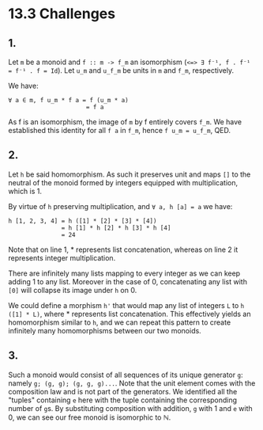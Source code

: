 # 13.3 Challenges

## 1.
Let `m` be a monoid and `f :: m -> f_m` an isomorphism (`<=> ∃ f⁻¹, f . f⁻¹ = f⁻¹ . f = Id`).
Let `u_m` and `u_f_m` be units in `m` and `f_m`, respectively.

We have:
```
∀ a ∈ m, f u_m * f a = f (u_m * a)
                      = f a
```
As f is an isomorphism, the image of `m` by f entirely covers `f_m`. We have established this identity for all `f a` in `f_m`, hence `f u_m = u_f_m`, QED.

## 2.
Let `h` be said homomorphism. As such it preserves unit and maps `[]` to the neutral of the monoid formed by integers equipped with multiplication, which is 1.

By virtue of `h` preserving multiplication, and `∀ a, h [a] = a` we have:
```
h [1, 2, 3, 4] = h ([1] * [2] * [3] * [4])
               = h [1] * h [2] * h [3] * h [4]
               = 24
```
Note that on line 1, * represents list concatenation, whereas on line 2 it represents integer multiplication.

There are infinitely many lists mapping to every integer as we can keep adding 1 to any list. Moreover in the case of 0, concatenating any list with `[0]` will collapse its image under `h` on 0.

We could define a morphism `h'` that would map any list of integers `L` to `h ([1] * L)`, where * represents list concatenation. This effectively yields an homomorphism similar to `h`,
and we can repeat this pattern to create infinitely many homomorphisms between our two monoids.

## 3.
Such a monoid would consist of all sequences of its unique generator `g`: namely `g; (g, g); (g, g, g)...`. Note that the unit element comes with the composition law and is not part of the generators.
We identified all the "tuples" containing `e` here with the tuple containing the corresponding number of `g`s.
By substituting composition with addition, `g` with 1 and `e` with 0, we can see our free monoid is isomorphic to ℕ.